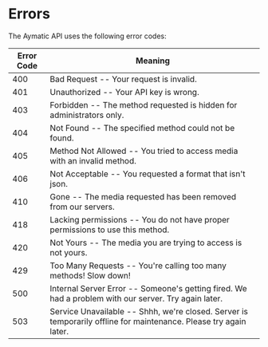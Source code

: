 # Errors

The Aymatic API uses the following error codes:


Error Code | Meaning
---------- | -------
400 | Bad Request -- Your request is invalid.
401 | Unauthorized -- Your API key is wrong.
403 | Forbidden -- The method requested is hidden for administrators only.
404 | Not Found -- The specified method could not be found.
405 | Method Not Allowed -- You tried to access media with an invalid method.
406 | Not Acceptable -- You requested a format that isn't json.
410 | Gone -- The media requested has been removed from our servers.
418 | Lacking permissions -- You do not have proper permissions to use this method.
420 | Not Yours -- The media you are trying to access is not yours.
429 | Too Many Requests -- You're calling too many methods! Slow down!
500 | Internal Server Error -- Someone's getting fired. We had a problem with our server. Try again later. 
503 | Service Unavailable -- Shhh, we're closed. Server is temporarily offline for maintenance. Please try again later.
